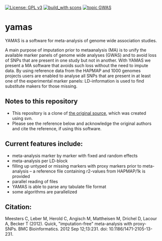 [![License: GPL v3](https://img.shields.io/badge/License-GPL%20v3-blue.svg)](http://www.gnu.org/licenses/gpl-3.0)
[![build_with scons](https://img.shields.io/badge/build_with-scons-lightgray.svg)](http://scons.org/)
[![topic GWAS](https://img.shields.io/badge/topic-GWAS-brightgreen.svg)](https://en.wikipedia.org/wiki/Genome-wide_association_study)

# yamas

YAMAS is a software for meta-analysis of genome wide association studies.

A main purpose of imputation prior to metaanalysis (MA) is to unify the available marker panels of genome wide analyses (GWAS) and to avoid loss of SNPs that are present in one study but not in another. With YAMAS we present a MA software that avoids such loss without the need to impute data. By using reference data from the HAPMAP and 1000 genomes projects users are enabled to analyse all SNPs that are present in at least one of the experimental marker panels: LD-information is used to find substitute makers for those missing.

## Notes to this repository
* This repository is a clone of [the original source](http://yamas.meb.uni-bonn.de/), which was created using svn.
* Please see the reference below and acknowledge the original authors and cite the reference, if using this software.

## Current features include:

* meta-analysis marker by marker with fixed and random effects
* meta-analysis per LD-block
* filling up untyped or missing markers with proxy markers prior to meta-analysis – a reference file containing r2-values from HAPMAP/1k is provided
* parallel reading of files
* YAMAS is able to parse any tabulate file format
* some algorithms are parallelized

## Citation:
Meesters C, Leber M, Herold C, Angisch M, Mattheisen M, Drichel D, Lacour A, Becker T (2012). Quick, "imputation-free" meta-analysis with proxy-SNPs. BMC Bioinformatics. 2012 Sep 12;13:231. doi: 10.1186/1471-2105-13-231.
